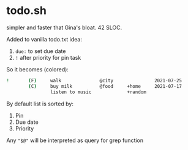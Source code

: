 # todo.sh
simpler and faster that Gina's bloat. 42 SLOC.

Added to vanilla todo.txt idea:

1. `due:` to set due date
2. `!` after priority for pin task

So it becomes (colored):

```sh
!       (F)     walk              @city               2021-07-25
        (C)     buy milk          @food     +home     2021-07-17
                listen to music             +random  
```
By default list is sorted by:

1. Pin
2. Due date
3. Priority

Any `"$@"` will be interpreted as query for grep function
